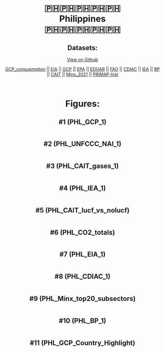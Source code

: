 
<center>
<h1 align="center">
🇵🇭🇵🇭🇵🇭🇵🇭🇵🇭
<br>
Philippines
<br>
🇵🇭🇵🇭🇵🇭🇵🇭🇵🇭
</h1>
<h2>Datasets:</h2>
<p><a href="https://github.com/dquintani/GreenhouseData/tree/master/country_data/PHL_Philippines/data">View on Github</a>
<br></p><p><a href="data/PHL_GCP_consupmption.csv">GCP_consupmption</a> || <a href="data/PHL_EIA.csv">EIA</a> || <a href="data/PHL_GCP.csv">GCP</a> || <a href="data/PHL_EPA.csv">EPA</a> || <a href="data/PHL_EDGAR.csv">EDGAR</a> || <a href="data/PHL_FAO.csv">FAO</a> || <a href="data/PHL_CDIAC.csv">CDIAC</a> || <a href="data/PHL_IEA.csv">IEA</a> || <a href="data/PHL_BP.csv">BP</a> || <a href="data/PHL_CAIT.csv">CAIT</a> || <a href="data/PHL_Minx_2021.csv">Minx_2021</a> || <a href="data/PHL_PRIMAP-hist.csv">PRIMAP-hist</a></p><p><br></p>
<h1>Figures:</h1><h2>#1 (PHL_GCP_1)</h2>
<p><img alt="" src="figures/PHL_GCP_1.png" /></p><h2>#2 (PHL_UNFCCC_NAI_1)</h2>
<p><img alt="" src="figures/PHL_UNFCCC_NAI_1.png" /></p><h2>#3 (PHL_CAIT_gases_1)</h2>
<p><img alt="" src="figures/PHL_CAIT_gases_1.png" /></p><h2>#4 (PHL_IEA_1)</h2>
<p><img alt="" src="figures/PHL_IEA_1.png" /></p><h2>#5 (PHL_CAIT_lucf_vs_nolucf)</h2>
<p><img alt="" src="figures/PHL_CAIT_lucf_vs_nolucf.png" /></p><h2>#6 (PHL_CO2_totals)</h2>
<p><img alt="" src="figures/PHL_CO2_totals.png" /></p><h2>#7 (PHL_EIA_1)</h2>
<p><img alt="" src="figures/PHL_EIA_1.png" /></p><h2>#8 (PHL_CDIAC_1)</h2>
<p><img alt="" src="figures/PHL_CDIAC_1.png" /></p><h2>#9 (PHL_Minx_top20_subsectors)</h2>
<p><img alt="" src="figures/PHL_Minx_top20_subsectors.png" /></p><h2>#10 (PHL_BP_1)</h2>
<p><img alt="" src="figures/PHL_BP_1.png" /></p><h2>#11 (PHL_GCP_Country_Highlight)</h2>
<p><img alt="" src="figures/PHL_GCP_Country_Highlight.png" /></p>